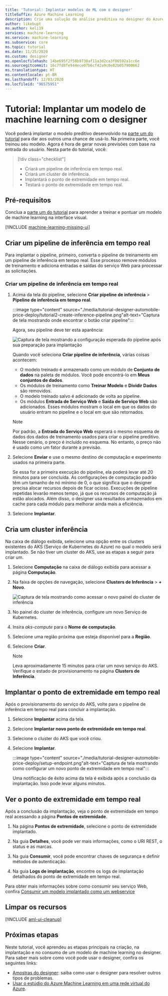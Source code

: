 ```yaml
---
title: 'Tutorial: Implantar modelos de ML com o designer'
titleSuffix: Azure Machine Learning
description: Crie uma solução de análise preditiva no designer do Azure Machine Learning. Treine, pontue e implante um modelo de machine learning usando módulos do tipo "arrastar e soltar".
author: likebupt
ms.author: keli19
services: machine-learning
ms.service: machine-learning
ms.subservice: core
ms.topic: tutorial
ms.date: 11/25/2020
ms.custom: designer
ms.openlocfilehash: 14be695f2f58b9738af11a3d2ca3f06592a1cc6e
ms.sourcegitcommit: 16c7fd8fe944ece07b6cf42a9c0e82b057900662
ms.translationtype: HT
ms.contentlocale: pt-BR
ms.lasthandoff: 12/03/2020
ms.locfileid: "96575951"
---
```

# <a name="tutorial-deploy-a-machine-learning-model-with-the-designer"></a>Tutorial: Implantar um modelo de machine learning com o designer


Você poderá implantar o modelo preditivo desenvolvido na [parte um do tutorial](tutorial-designer-automobile-price-train-score.md) para dar aos outros uma chance de usá-lo. Na primeira parte, você treinou seu modelo. Agora é hora de gerar novas previsões com base na entrada do usuário. Nesta parte do tutorial, você:

> [!div class="checklist"]
> * Criará um pipeline de inferência em tempo real.
> * Criará um cluster de inferência.
> * Implantará o ponto de extremidade em tempo real.
> * Testará o ponto de extremidade em tempo real.

## <a name="prerequisites"></a>Pré-requisitos

Conclua a [parte um do tutorial](tutorial-designer-automobile-price-train-score.md) para aprender a treinar e pontuar um modelo de machine learning na interface visual.

[!INCLUDE [machine-learning-missing-ui](../../includes/machine-learning-missing-ui.md)]

## <a name="create-a-real-time-inference-pipeline"></a>Criar um pipeline de inferência em tempo real

Para implantar o pipeline, primeiro, converta o pipeline de treinamento em um pipeline de inferência em tempo real. Esse processo remove módulos de treinamento e adiciona entradas e saídas do serviço Web para processar as solicitações.

### <a name="create-a-real-time-inference-pipeline"></a>Criar um pipeline de inferência em tempo real

1. Acima da tela do pipeline, selecione **Criar pipeline de inferência** > **Pipeline de inferência em tempo real**.

    :::image type="content" source="./media/tutorial-designer-automobile-price-deploy/tutorial2-create-inference-pipeline.png"alt-text="Captura de tela mostrando onde encontrar o botão criar pipeline":::

    Agora, seu pipeline deve ter esta aparência: 

   ![Captura de tela mostrando a configuração esperada do pipeline após sua preparação para implantação](./media/tutorial-designer-automobile-price-deploy/real-time-inference-pipeline.png)

    Quando você seleciona **Criar pipeline de inferência**, várias coisas acontecem:
    
    * O modelo treinado é armazenado como um módulo de **Conjunto de dados** na paleta de módulos. Você pode encontrá-lo em **Meus conjuntos de dados**.
    * Os módulos de treinamento como **Treinar Modelo** e **Dividir Dados** são removidos.
    * O modelo treinado salvo é adicionado de volta ao pipeline.
    * Os módulos **Entrada de Serviço Web** e **Saída de Serviço Web** são adicionados. Esses módulos mostram o local em que os dados do usuário entram no pipeline e o local em que são retornados.

    > [!NOTE]
    > Por padrão, a **Entrada do Serviço Web** esperará o mesmo esquema de dados dos dados de treinamento usados para criar o pipeline preditivo. Nesse cenário, o preço é incluído no esquema. No entanto, o preço não é usado como um fator durante a previsão.
    >

1. Selecione **Enviar** e use o mesmo destino de computação e experimento usados na primeira parte.

    Se essa for a primeira execução do pipeline, ela poderá levar até 20 minutos para ser concluída. As configurações de computação padrão têm um tamanho de nó mínimo de 0, o que significa que o designer precisa alocar recursos depois de ficar ocioso. Execuções de pipeline repetidas levarão menos tempo, já que os recursos de computação já estão alocados. Além disso, o designer usa resultados armazenados em cache para cada módulo para melhorar ainda mais a eficiência.

1. Selecione **Implantar**.

## <a name="create-an-inferencing-cluster"></a>Cria um cluster inferência

Na caixa de diálogo exibida, selecione uma opção entre os clusters existentes do AKS (Serviço de Kubernetes do Azure) no qual o modelo será implantado. Se não tiver um cluster do AKS, use as etapas a seguir para criar um.

1. Selecione **Computação** na caixa de diálogo exibida para acessar a página **Computação**.

1. Na faixa de opções de navegação, selecione **Clusters de Inferência** >  **+ Novo**.

    ![Captura de tela mostrando como acessar o novo painel do cluster de inferência](./media/tutorial-designer-automobile-price-deploy/new-inference-cluster.png)
   
1. No painel do cluster de inferência, configure um novo Serviço de Kubernetes.

1. Insira *aks-compute* para o **Nome de computação**.
    
1. Selecione uma região próxima que esteja disponível para a **Região**.

1. Selecione **Criar**.

    > [!NOTE]
    > Leva aproximadamente 15 minutos para criar um novo serviço do AKS. Verifique o estado de provisionamento na página **Clusters de Inferência**.
    >

## <a name="deploy-the-real-time-endpoint"></a>Implantar o ponto de extremidade em tempo real

Após o provisionamento do serviço do AKS, volte para o pipeline de inferência em tempo real para concluir a implantação.

1. Selecione **Implantar** acima da tela.

1. Selecione **Implantar novo ponto de extremidade em tempo real**. 

1. Selecione o cluster do AKS que você criou.

1. Selecione **Implantar**.
    
    :::image type="content" source="./media/tutorial-designer-automobile-price-deploy/setup-endpoint.png"alt-text="Captura de tela mostrando como configurar um novo ponto de extremidade em tempo real":::

    Uma notificação de êxito acima da tela é exibida após a conclusão da implantação. Isso pode levar alguns minutos.

## <a name="view-the-real-time-endpoint"></a>Ver o ponto de extremidade em tempo real

Após a conclusão da implantação, veja o ponto de extremidade em tempo real acessando a página **Pontos de extremidade**.

1. Na página **Pontos de extremidade**, selecione o ponto de extremidade implantado.

1. Na guia **Detalhes**, você pode ver mais informações, como o URI REST, o status e as marcas.

1. Na guia **Consumir**, você pode encontrar chaves de segurança e definir métodos de autenticação.

1. Na guia **Logs de implantação**, encontre os logs de implantação detalhados do ponto de extremidade em tempo real. 

Para obter mais informações sobre como consumir seu serviço Web, confira [Consumir um modelo implantado como um webservice](how-to-consume-web-service.md)

## <a name="clean-up-resources"></a>Limpar os recursos

[!INCLUDE [aml-ui-cleanup](../../includes/aml-ui-cleanup.md)]

## <a name="next-steps"></a>Próximas etapas

Neste tutorial, você aprendeu as etapas principais na criação, na implantação e no consumo de um modelo de machine learning no designer. Para saber mais sobre como você pode usar o designer, confira os seguintes links:

+ [Amostras do designer](samples-designer.md): saiba como usar o designer para resolver outros tipos de problemas.
+ [Usar o estúdio do Azure Machine Learning em uma rede virtual do Azure](how-to-enable-studio-virtual-network.md).